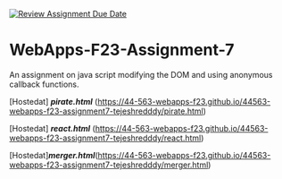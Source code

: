[![Review Assignment Due Date](https://classroom.github.com/assets/deadline-readme-button-24ddc0f5d75046c5622901739e7c5dd533143b0c8e959d652212380cedb1ea36.svg)](https://classroom.github.com/a/Kv-XePEp)
# WebApps-F23-Assignment-7
An assignment on java script modifying the DOM and using anonymous callback functions.

[Hostedat] ***pirate.html*** (https://44-563-webapps-f23.github.io/44563-webapps-f23-assignment7-tejeshredddy/pirate.html)

[Hostedat] ***react.html*** (https://44-563-webapps-f23.github.io/44563-webapps-f23-assignment7-tejeshredddy/react.html)

[Hostedat]***merger.html***(https://44-563-webapps-f23.github.io/44563-webapps-f23-assignment7-tejeshredddy/merger.html)

